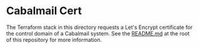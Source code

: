# Cabalmail Cert

The Terraform stack in this directory requests a Let's Encrypt certificate for the control domain of a Cabalmail system. See the [README.md](../../README.md) at the root of this repository for more information.